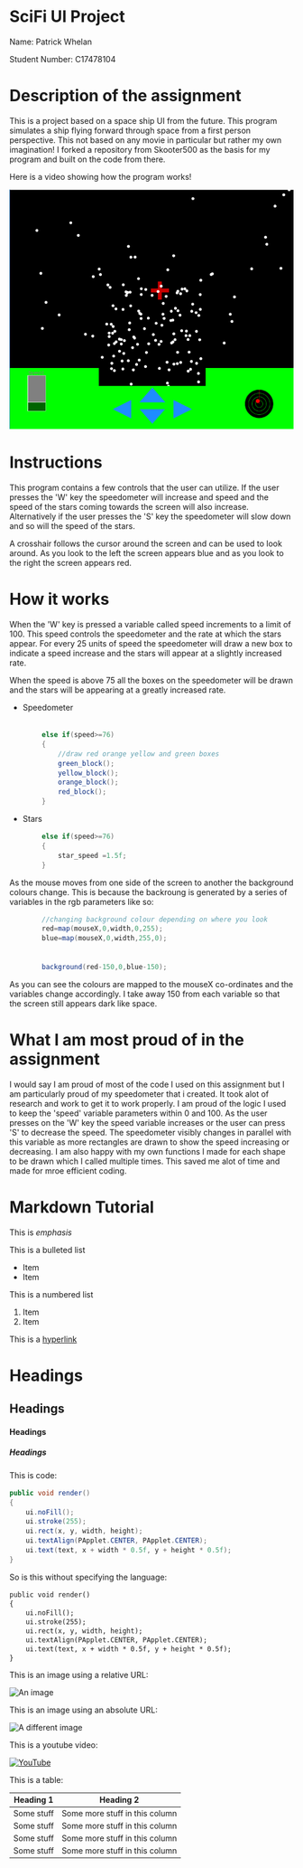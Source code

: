 # SciFi UI Project

Name: Patrick Whelan

Student Number: C17478104

# Description of the assignment

This is a project based on a space ship UI from the future. This program simulates a ship flying forward through space from a first person perspective. This not based on any movie in particular but rather my own imagination! I forked a repository from Skooter500 as the basis for my program and built on the code from there.

Here is a video showing how the program works!

[![YouTube](images/Screenshot_3.png)](https://www.youtube.com/watch?v=k-fX-scn8RU&feature=youtu.be)



# Instructions

This program contains a few controls that the user can utilize. If the user presses the 'W' key the speedometer will increase and speed and the speed of the stars coming towards the screen will also increase. Alternatively if the user presses the 'S' key the speedometer will slow down and so will the speed of the stars.

A crosshair follows the cursor around the screen and can be used to look around. As you look to the left the screen appears blue and as you look to the right the screen appears red.

# How it works

When the 'W' key is pressed a variable called speed increments to a limit of 100. This speed controls the speedometer and the rate at which the stars appear. For every 25 units of speed the speedometer will draw a new box to indicate a speed increase and the stars will appear at a slightly increased rate. 

When the speed is above 75 all the boxes on the speedometer will be drawn and the stars will be appearing at a greatly increased rate.

- Speedometer

```Java

        else if(speed>=76)
        {
            //draw red orange yellow and green boxes
            green_block();
            yellow_block();
            orange_block();
            red_block();
        }

```

- Stars

```Java
        else if(speed>=76)
        {
            star_speed =1.5f;
		}
```

As the mouse moves from one side of the screen to another the background colours change. This is because the backroung is generated by a series of variables in the rgb parameters like so:

```Java
        //changing background colour depending on where you look
        red=map(mouseX,0,width,0,255);
        blue=map(mouseX,0,width,255,0);


        background(red-150,0,blue-150);
```
As you can see the colours are mapped to the mouseX co-ordinates and the variables change accordingly. I take away 150 from each variable so that the screen still appears dark like space.

# What I am most proud of in the assignment

I would say I am proud of most of the code I used on this assignment but I am particularly proud of my speedometer that i created. It took alot of research and work to get it to work properly. I am proud of the logic I used to keep the 'speed' variable parameters within 0 and 100. As the user presses on the 'W' key the speed variable increases or the user can press 'S' to decrease the speed. The speedometer visibly changes in parallel with this variable as more rectangles are drawn to show the speed increasing or decreasing. I am also happy with my own functions I made for each shape to be drawn which I called multiple times. This saved me alot of time and made for mroe efficient coding.

# Markdown Tutorial

This is *emphasis*

This is a bulleted list

- Item
- Item

This is a numbered list

1. Item
1. Item

This is a [hyperlink](http://bryanduggan.org)

# Headings
## Headings
#### Headings
##### Headings

This is code:

```Java
public void render()
{
	ui.noFill();
	ui.stroke(255);
	ui.rect(x, y, width, height);
	ui.textAlign(PApplet.CENTER, PApplet.CENTER);
	ui.text(text, x + width * 0.5f, y + height * 0.5f);
}
```

So is this without specifying the language:

```
public void render()
{
	ui.noFill();
	ui.stroke(255);
	ui.rect(x, y, width, height);
	ui.textAlign(PApplet.CENTER, PApplet.CENTER);
	ui.text(text, x + width * 0.5f, y + height * 0.5f);
}
```

This is an image using a relative URL:

![An image](images/p8.png)

This is an image using an absolute URL:

![A different image](https://bryanduggandotorg.files.wordpress.com/2019/02/infinite-forms-00045.png?w=595&h=&zoom=2)

This is a youtube video:

[![YouTube](http://img.youtube.com/vi/J2kHSSFA4NU/0.jpg)](https://www.youtube.com/watch?v=J2kHSSFA4NU)

This is a table:

| Heading 1 | Heading 2 |
|-----------|-----------|
|Some stuff | Some more stuff in this column |
|Some stuff | Some more stuff in this column |
|Some stuff | Some more stuff in this column |
|Some stuff | Some more stuff in this column |

